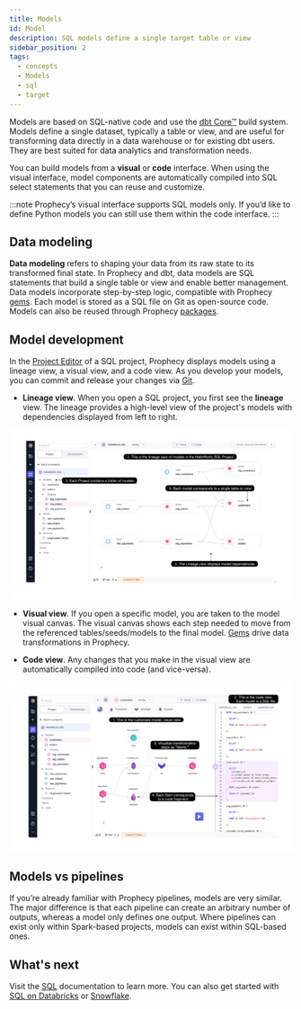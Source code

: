 ```yaml
---
title: Models
id: Model
description: SQL models define a single target table or view
sidebar_position: 2
tags:
  - concepts
  - Models
  - sql
  - target
---
```


Models are based on SQL-native code and use the [dbt Core™️](https://docs.getdbt.com/docs/build/models) build system. Models define a single dataset, typically a table or view, and are useful for transforming data directly in a data warehouse or for existing dbt users. They are best suited for data analytics and transformation needs.

You can build models from a **visual** or **code** interface. When using the visual interface, model components are automatically compiled into SQL select statements that you can reuse and customize.

:::note
Prophecy’s visual interface supports SQL models only. If you’d like to define Python models you can still use them within the code interface.
:::

## Data modeling

**Data modeling** refers to shaping your data from its raw state to its transformed final state. In Prophecy and dbt, data models are SQL statements that build a single table or view and enable better management. Data models incorporate step-by-step logic, compatible with Prophecy [gems](docs/concepts/project/gems.md). Each model is stored as a SQL file on Git as open-source code. Models can also be reused through Prophecy [packages](docs/extensibility/package-hub/package-hub.md).

## Model development

In the [Project Editor](docs/concepts/project/project.md#project-editor) of a SQL project, Prophecy displays models using a lineage view, a visual view, and a code view. As you develop your models, you can commit and release your changes via [Git](/docs/concepts/git/git.md).

- **Lineage view**. When you open a SQL project, you first see the **lineage** view. The lineage provides a high-level view of the project's models with dependencies displayed from left to right.

![lineage-view](./img/models/lineage-view.png)

- **Visual view**. If you open a specific model, you are taken to the model visual canvas. The visual canvas shows each step needed to move from the referenced tables/seeds/models to the final model. [Gems](docs/concepts/project/gems.md) drive data transformations in Prophecy.

- **Code view**. Any changes that you make in the visual view are automatically compiled into code (and vice-versa).

![model-view](./img/models/model-view.png)

## Models vs pipelines

If you’re already familiar with Prophecy pipelines, models are very similar. The major difference is that each pipeline can create an arbitrary number of outputs, whereas a model only defines one output. Where pipelines can exist only within Spark-based projects, models can exist within SQL-based ones.

## What's next

Visit the [SQL](/SQL) documentation to learn more. You can also get started with [SQL on Databricks](docs/getting-started/tutorials/sql-with-databricks.md) or [Snowflake](docs/getting-started/tutorials/sql-with-snowflake.md).
